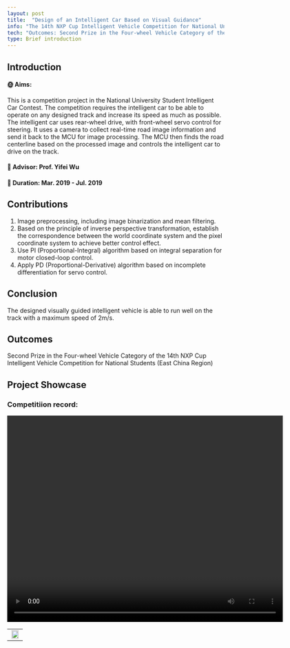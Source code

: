 ```yaml
---
layout: post
title:  "Design of an Intelligent Car Based on Visual Guidance"
info: "The 14th NXP Cup Intelligent Vehicle Competition for National University Students (Visual Four-wheel Racing)"
tech: "Outcomes: Second Prize in the Four-wheel Vehicle Category of the 14th NXP Cup Intelligent Vehicle Competition for National Students (East China Region) "
type: Brief introduction
---
```


## Introduction

#### &#127774; Aims: 

This is a competition project in the National University Student Intelligent Car Contest. The competition requires the intelligent car to be able to operate on any designed track and increase its speed as much as possible. The intelligent car uses rear-wheel drive, with front-wheel servo control for steering. It uses a camera to collect real-time road image information and send it back to the MCU for image processing. The MCU then finds the road centerline based on the processed image and controls the intelligent car to drive on the track.

#### &#128221; Advisor: Prof. Yifei Wu 

#### &#128197; Duration: Mar. 2019 - Jul. 2019

## Contributions

1. Image preprocessing, including image binarization and mean filtering.
2. Based on the principle of inverse perspective transformation, establish the correspondence between the world coordinate system and the pixel coordinate system to achieve better control effect.
3. Use PI (Proportional-Integral) algorithm based on integral separation for motor closed-loop control.
4. Apply PD (Proportional-Derivative) algorithm based on incomplete differentiation for servo control.



## Conclusion

The designed visually guided intelligent vehicle is able to run well on the track with a maximum speed of 2m/s.

## Outcomes
 
Second Prize in the Four-wheel Vehicle Category of the 14th NXP Cup Intelligent Vehicle Competition for National Students (East China Region)


## Project Showcase

### Competitiion record:

<video width="640" height="480" controls>
    
    <source src="https://effun.xyz/assets/img/20190308/比赛-恩智浦华东四轮.mp4" type="video/mp4">

</video>

<table rules="none" align="center">
	<tr>
		<td>
			<center>
				<img src="https://effun.xyz/assets/img/gallery/微信图片_20240906151113.jpg" width="90%" />
				<br/>
				<font color="AAAAAA"></font>
			</center>
		</td>
	</tr>
</table>